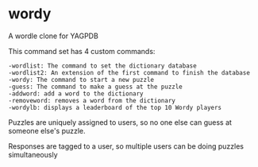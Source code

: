 # wordy
A wordle clone for YAGPDB

This command set has 4 custom commands:

	-wordlist: The command to set the dictionary database
	-wordlist2: An extension of the first command to finish the database
	-wordy: The command to start a new puzzle
	-guess: The command to make a guess at the puzzle
	-addword: add a word to the dictionary
	-removeword: removes a word from the dictionary
	-wordylb: displays a leaderboard of the top 10 Wordy players

Puzzles are uniquely assigned to users, so no one else can guess at someone else's puzzle.

Responses are tagged to a user, so multiple users can be doing puzzles simultaneously
